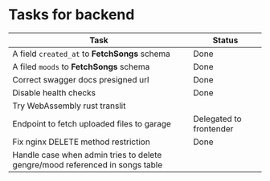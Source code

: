 # Tasks for backend

| Task                                                                         | Status                  |
| ---------------------------------------------------------------------------- | ----------------------- |
| A field `created_at` to **FetchSongs** schema                                | Done                    |
| A filed `moods` to **FetchSongs** schema                                     | Done                    |
| Correct swagger docs presigned url                                           | Done                    |
| Disable health checks                                                        | Done                    |
| Try WebAssembly rust translit                                                |                         |
| Endpoint to fetch uploaded files to garage                                   | Delegated to frontender |
| Fix nginx DELETE method restriction                                          | Done                    |
| Handle case when admin tries to delete gengre/mood referenced in songs table |                         |
